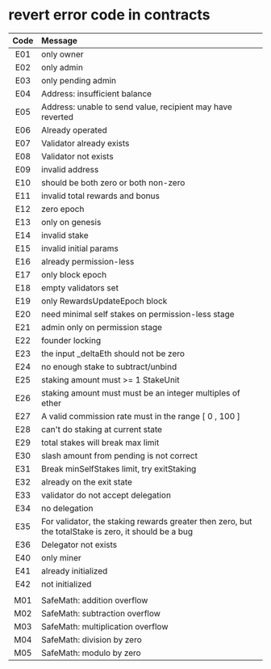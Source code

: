 # revert error code in contracts


| Code |  Message  |
| :----: | :---------- |
| E01 | only owner |
| E02 | only admin |
| E03 | only pending admin |
| E04 | Address: insufficient balance |
| E05 | Address: unable to send value, recipient may have reverted |
| E06 | Already operated |
| E07 | Validator already exists |
| E08 | Validator not exists |
| E09 | invalid address |
| E10 | should be both zero or both non-zero |
| E11 | invalid total rewards and bonus |
| E12 | zero epoch |
| E13 | only on genesis |
| E14 | invalid stake |
| E15 | invalid initial params |
| E16 | already permission-less |
| E17 | only block epoch |
| E18 | empty validators set |
| E19 | only RewardsUpdateEpoch block |
| E20 | need minimal self stakes on permission-less stage |
| E21 | admin only on permission stage |
| E22 | founder locking |
| E23 | the input _deltaEth should not be zero |
| E24 | no enough stake to subtract/unbind |
| E25 | staking amount must >= 1 StakeUnit |
| E26 | staking amount must must be an integer multiples of ether |
| E27 | A valid commission rate must in the range [ 0 , 100 ] |
| E28 | can't do staking at current state |
| E29 | total stakes will break max limit |
| E30 | slash amount from pending is not correct |
| E31 | Break minSelfStakes limit, try exitStaking |
| E32 | already on the exit state |
| E33 | validator do not accept delegation |
| E34 | no delegation |
| E35 | For validator, the staking rewards greater then zero, but the totalStake is zero, it should be a bug |
| E36 | Delegator not exists |
| E40 | only miner |
| E41 | already initialized |
| E42 | not initialized |
|     |  |
| M01 | SafeMath: addition overflow |
| M02 | SafeMath: subtraction overflow |
| M03 | SafeMath: multiplication overflow |
| M04 | SafeMath: division by zero |
| M05 | SafeMath: modulo by zero |
